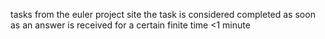tasks from the euler project site
the task is considered completed as soon as an answer is received for a certain finite time <1 minute